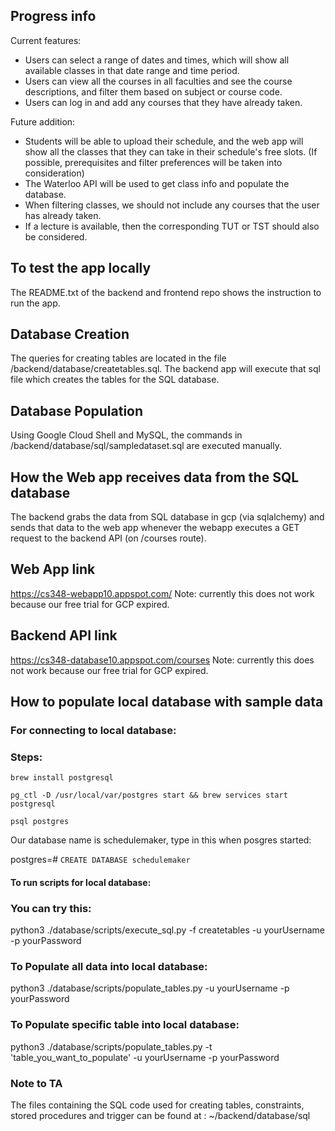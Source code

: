 ## Progress info
Current features:
- Users can select a range of dates and times, which will show all available classes in that date range and time period.
- Users can view  all the courses in all faculties and see the course descriptions, and filter them based on subject or course code.
- Users can log in and add any courses that they have already taken.

Future addition:
- Students will be able to upload their schedule, and the web app will show all the classes that they can take in their schedule's free slots. (If possible, prerequisites and filter preferences will be taken into consideration)
- The Waterloo API will be used to get class info and populate the database.
- When filtering classes, we should not include any courses that the user has already taken.
- If a lecture is available, then the corresponding TUT or TST should also be considered.

## To test the app locally
The README.txt of the backend and frontend repo shows the instruction to run the app.

## Database Creation
The queries for creating tables are located in the file /backend/database/createtables.sql.
The backend app will execute that sql file which creates the tables for the SQL database.

## Database Population
Using Google Cloud Shell and MySQL, the commands in /backend/database/sql/sampledataset.sql are executed manually.

## How the Web app receives data from the SQL database
The backend grabs the data from SQL database in gcp (via sqlalchemy) and sends that data to the web app whenever the webapp executes a GET request to the backend API (on /courses route).

## Web App link
https://cs348-webapp10.appspot.com/
Note: currently this does not work because our free trial for GCP expired.

## Backend API link
https://cs348-database10.appspot.com/courses
Note: currently this does not work because our free trial for GCP expired.

## How to populate local database with sample data

### For connecting to local database:

### Steps: 
`brew install postgresql`

`pg_ctl -D /usr/local/var/postgres start && brew services start postgresql`

`psql postgres`

Our database name is schedulemaker, type in this when posgres started:

postgres=# `CREATE DATABASE schedulemaker`


#### To run scripts for local database:

### You can try this:
python3 ./database/scripts/execute_sql.py -f createtables -u yourUsername -p yourPassword

### To Populate all data into local database:
python3 ./database/scripts/populate_tables.py -u yourUsername -p yourPassword

### To Populate specific table into local database:
python3 ./database/scripts/populate_tables.py -t 'table_you_want_to_populate' -u yourUsername -p yourPassword


### Note to TA
The files containing the SQL code used for creating tables, constraints, stored procedures and trigger can be found at :
~/backend/database/sql
